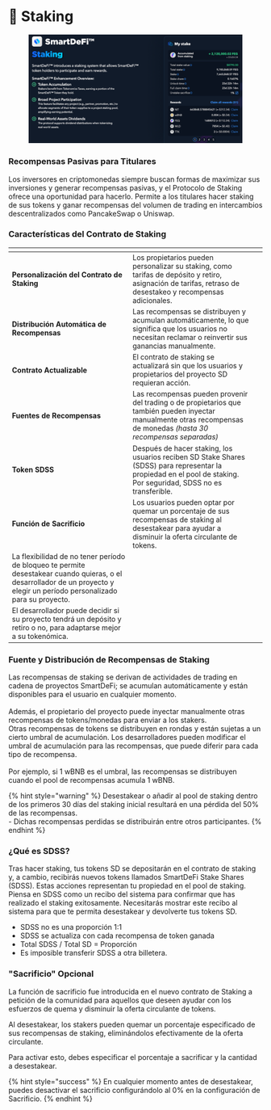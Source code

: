 # 🎁 Staking

<figure><img src="../../.gitbook/assets/Screenshot_18.png" alt=""><figcaption></figcaption></figure>

### Recompensas Pasivas para Titulares

Los inversores en criptomonedas siempre buscan formas de maximizar sus inversiones y generar recompensas pasivas, y el Protocolo de Staking ofrece una oportunidad para hacerlo. Permite a los titulares hacer staking de sus tokens y ganar recompensas del volumen de trading en intercambios descentralizados como PancakeSwap o Uniswap.

### Características del Contrato de Staking

<table data-card-size="large" data-column-title-hidden data-view="cards"><thead><tr><th></th><th></th><th data-hidden></th></tr></thead><tbody><tr><td><strong>Personalización del Contrato de Staking</strong></td><td>Los propietarios pueden personalizar su staking, como tarifas de depósito y retiro, asignación de tarifas, retraso de desestakeo y recompensas adicionales.</td><td></td></tr><tr><td><strong>Distribución Automática de Recompensas</strong></td><td>Las recompensas se distribuyen y acumulan automáticamente, lo que significa que los usuarios no necesitan reclamar o reinvertir sus ganancias manualmente.</td><td></td></tr><tr><td><strong>Contrato Actualizable</strong></td><td>El contrato de staking se actualizará sin que los usuarios y propietarios del proyecto SD requieran acción.</td><td></td></tr><tr><td><strong>Fuentes de Recompensas</strong></td><td>Las recompensas pueden provenir del trading o de propietarios que también pueden inyectar manualmente otras recompensas de monedas <em>(hasta 30 recompensas separadas)</em></td><td></td></tr><tr><td><strong>Token SDSS</strong></td><td>Después de hacer staking, los usuarios reciben SD Stake Shares (SDSS) para representar la propiedad en el pool de staking. Por seguridad, SDSS no es transferible.</td><td></td></tr><tr><td><strong>Función de Sacrificio</strong></td><td>Los usuarios pueden optar por quemar un porcentaje de sus recompensas de staking al desestakear para ayudar a disminuir la oferta circulante de tokens.</td><td></td></tr><tr><td>La flexibilidad de no tener período de bloqueo te permite desestakear cuando quieras, o el desarrollador de un proyecto y elegir un período personalizado para su proyecto.</td><td></td><td></td></tr><tr><td>El desarrollador puede decidir si su proyecto tendrá un depósito y retiro o no, para adaptarse mejor a su tokenómica.</td><td></td><td></td></tr></tbody></table>

### **Fuente y Distribución de Recompensas de Staking**

Las recompensas de staking se derivan de actividades de trading en cadena de proyectos SmartDeFi; se acumulan automáticamente y están disponibles para el usuario en cualquier momento.\
\
Además, el propietario del proyecto puede inyectar manualmente otras recompensas de tokens/monedas para enviar a los stakers.\
Otras recompensas de tokens se distribuyen en rondas y están sujetas a un cierto umbral de acumulación. Los desarrolladores pueden modificar el umbral de acumulación para las recompensas, que puede diferir para cada tipo de recompensa.\
\
Por ejemplo, si 1 wBNB es el umbral, las recompensas se distribuyen cuando el pool de recompensas acumula 1 wBNB.

{% hint style="warning" %}
Desestakear o añadir al pool de staking dentro de los primeros 30 días del staking inicial resultará en una pérdida del 50% de las recompensas.\
\- Dichas recompensas perdidas se distribuirán entre otros participantes.
{% endhint %}

### **¿Qué es SDSS?**

Tras hacer staking, tus tokens SD se depositarán en el contrato de staking y, a cambio, recibirás nuevos tokens llamados SmartDeFi Stake Shares (SDSS). Estas acciones representan tu propiedad en el pool de staking. Piensa en SDSS como un recibo del sistema para confirmar que has realizado el staking exitosamente. Necesitarás mostrar este recibo al sistema para que te permita desestakear y devolverte tus tokens SD.

* SDSS no es una proporción 1:1
* SDSS se actualiza con cada recompensa de token ganada
* Total SDSS / Total SD = Proporción
* Es imposible transferir SDSS a otra billetera.

### "Sacrificio" Opcional

La función de sacrificio fue introducida en el nuevo contrato de Staking a petición de la comunidad para aquellos que deseen ayudar con los esfuerzos de quema y disminuir la oferta circulante de tokens.

Al desestakear, los stakers pueden quemar un porcentaje especificado de sus recompensas de staking, eliminándolos efectivamente de la oferta circulante.

Para activar esto, debes especificar el porcentaje a sacrificar y la cantidad a desestakear.

{% hint style="success" %}
En cualquier momento antes de desestakear, puedes desactivar el sacrificio configurándolo al 0% en la configuración de Sacrificio.
{% endhint %}